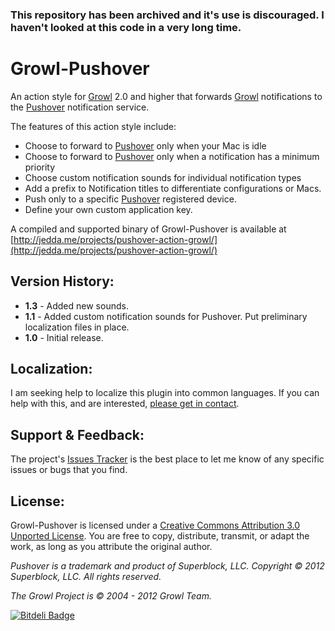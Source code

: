 ### This repository has been archived and it's use is discouraged. I haven't looked at this code in a very long time. 

Growl-Pushover
=========================

An action style for [Growl](http://growl.info/) 2.0 and higher that forwards [Growl](http://growl.info/) notifications to the [Pushover](http://pushover.net/) notification service.

The features of this action style include:

*   Choose to forward to [Pushover](http://pushover.net/) only when your Mac is idle
*   Choose to forward to [Pushover](http://pushover.net/) only when a notification has a minimum priority
*   Choose custom notification sounds for individual notification types
*   Add a prefix to Notification titles to differentiate configurations or Macs.
*   Push only to a specific [Pushover](http://pushover.net/) registered device.
*   Define your own custom application key.

A compiled and supported binary of Growl-Pushover is available at [http://jedda.me/projects/pushover-action-growl/](http://jedda.me/projects/pushover-action-growl/)

Version History:
--------

* **1.3** - Added new sounds.
* **1.1** - Added custom notification sounds for Pushover. Put preliminary localization files in place.
* **1.0** - Initial release.

Localization:
--------

I am seeking help to localize this plugin into common languages. If you can help with this, and are interested, [please get in contact](http://jedda.me/contact-jedda/).

Support & Feedback:
--------

The project's [Issues Tracker](https://github.com/jedda/Growl-Pushover/issues) is the best place to let me know of any specific issues or bugs that you find.

License:
--------

Growl-Pushover is licensed under a [Creative Commons Attribution 3.0 Unported License](http://creativecommons.org/licenses/by/3.0/deed.en_US). You are free to copy, distribute, transmit, or adapt the work, as long as you attribute the original author.

*Pushover is a trademark and product of Superblock, LLC. Copyright © 2012 Superblock, LLC. All rights reserved.*

*The Growl Project is © 2004 - 2012 Growl Team.*

[![Bitdeli Badge](https://d2weczhvl823v0.cloudfront.net/jedda/growl-pushover/trend.png)](https://bitdeli.com/free "Bitdeli Badge")
